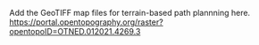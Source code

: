 Add the GeoTIFF map files for terrain-based path plannning here.
https://portal.opentopography.org/raster?opentopoID=OTNED.012021.4269.3